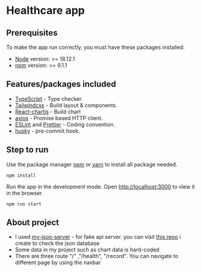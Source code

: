# Healthcare app

## Prerequisites
To make the app run correctly, you must have these packages installed:
- [Node](https://nodejs.org/en/) version: >= 18.12.1
- [npm](https://www.npmjs.com/) version: >= 9.1.1

## Features/packages included

- [TypeScript](https://www.typescriptlang.org/) - Type checker.
- [Tailwindcss](https://tailwindcss.com/) - Build layout & components.
- [React-chartjs](https://react-chartjs-2.js.org/) - Build chart
- [axios](https://github.com/axios/axios) - Promise based HTTP client.
- [ESLint](https://eslint.org/) and [Prettier](https://prettier.io/) - Coding convention.
- [husky](https://typicode.github.io/husky/#/) - pre-commit hook.

## Step to run

Use the package manager [npm](https://www.npmjs.com/) or [yarn](https://www.npmjs.com/package/yarn) to install all package needed.

```
npm install
```

Run the app in the development mode. Open [http://localhost:3000](http://localhost:3000) to view it in the browser.

```
npm run start
```

## About project
- I used [my-json-server](https://my-json-server.typicode.com/) - for fake api server. you can visit [this repo](https://github.com/vanh2604/healcaredb) i create to check the json database 
- Some data in my project such as chart data is hard-coded
- There are three route "/" ,"/health", "/record". You can navigate to different page by using the navbar
